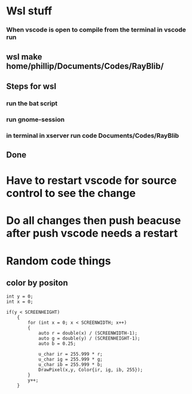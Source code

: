 # Wsl stuff
### When vscode is open to compile from the terminal in vscode run
## wsl make home/phillip/Documents/Codes/RayBlib/

## Steps for wsl
### run the bat script
### run gnome-session
### in terminal in xserver run code Documents/Codes/RayBlib
## Done

# Have to restart vscode for source control to see the change
# Do all changes then push beacuse after push vscode needs a restart

# Random code things

## color by positon
    int y = 0;
    int x = 0;

    if(y < SCREENHEIGHT)
        {
            for (int x = 0; x < SCREENWIDTH; x++)
            {
                auto r = double(x) / (SCREENWIDTH-1);
                auto g = double(y) / (SCREENHEIGHT-1);
                auto b = 0.25;

                u_char ir = 255.999 * r;
                u_char ig = 255.999 * g;
                u_char ib = 255.999 * b;
                DrawPixel(x,y, Color{ir, ig, ib, 255});
            }
            y++;
        }